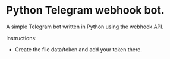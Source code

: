 # Python Telegram webhook bot.
A simple Telegram bot written in Python using the webhook API.

Instructions:
- Create the file data/token and add your token there.
